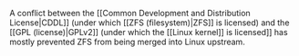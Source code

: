 A conflict between the [[Common Development and Distribution License|CDDL]] (under which [[ZFS (filesystem)|ZFS]] is licensed) and the [[GPL (license)|GPLv2]] (under which the [[Linux kernel]] is licensed]] has mostly prevented ZFS from being merged into Linux upstream.